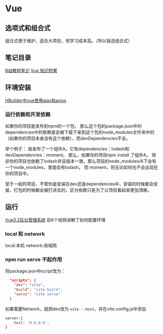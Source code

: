 # Vue

## 选项式和组合式
组合式便于维护，适合大项目，但学习成本高。（所以我选组合式）

## 笔记目录
[B站教程笔记](B站教程笔记/_B站教程笔记.md)
[Vue 知识积累](Vue知识积累/_KnowledgeAccumulation_Vue.md)

## 环境安装
[HBuilder中vue使用ajax和axios](https://www.icode9.com/content-4-1259006.html)

### 运行依赖和开发依赖
如果你的项目是发布到npm的一个包，
那么这个包的package.json中的dependencies中的依赖是会被下载下来到这个包的node_modules文件夹中的（如果你的项目本身没有这个依赖），而devDependencies不会。

举个例子：
我发布了一个组件A，它有dependencies：lodash和devDependencies：moment。
那么，如果你的项目npm install 了组件A。
除非你的项目也依赖了lodash并且版本一致，那么项目的node_modules/A下会有一个node_modules，里面会有lodash。
而 moment，则无论如何也不会出现在你的项目中。

至于一般的项目，不管你是安装在dev还是dependencies中，安装的时候都会安装，打包的时候都会被打进去的，区分依赖只是为了让项目看起来更加清晰。

## 运行
[Vue3.2后台管理系统](https://www.bilibili.com/video/BV1pq4y1c7oy?p=4&spm_id_from=pageDriver&vd_source=6beebf17d5aa6fb3d9fb4b629d0b319a)
前6个视频讲解了如何配置环境
### local 和 network
local:本机
network:局域网

### npm run serve 不起作用
将package.json中script改为：
```json
  "scripts": {
    "dev": "vite",
    "build": "vite build",
    "serve": "vite serve"
  }
```
如果需要Network，就把dev改为 `vite --host`，并在vite.config.js中添加
```js
server:{
    host: '0.0.0.0',
}
```